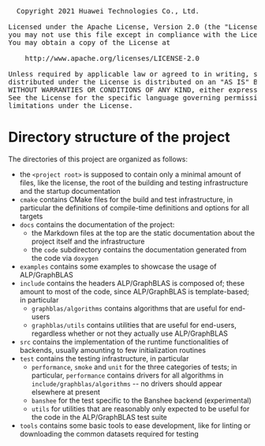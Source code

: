 
<pre>
  Copyright 2021 Huawei Technologies Co., Ltd.

Licensed under the Apache License, Version 2.0 (the "License");
you may not use this file except in compliance with the License.
You may obtain a copy of the License at

    http://www.apache.org/licenses/LICENSE-2.0

Unless required by applicable law or agreed to in writing, software
distributed under the License is distributed on an "AS IS" BASIS,
WITHOUT WARRANTIES OR CONDITIONS OF ANY KIND, either express or implied.
See the License for the specific language governing permissions and
limitations under the License.
</pre>

# Directory structure of the project

The directories of this project are organized as follows:

* the `<project root>` is supposed to contain only a minimal amount of files,
like the license, the root of the building and testing infrastructure and the
startup documentation
* `cmake` contains CMake files for the build and test infrastructure, in
particular the definitions of compile-time definitions and options for all
targets
* `docs` contains the documentation of the project:
  * the Markdown files at the top are the static documentation about the project
itself and the infrastructure
  * the `code` subdirectory contains the documentation generated from the code
via `doxygen`
* `examples` contains some examples to showcase the usage of ALP/GraphBLAS
* `include` contains the headers ALP/GraphBLAS is composed of; these amount to
most of the code, since ALP/GraphBLAS is template-based; in particular
  * `graphblas/algorithms` contains algorithms that are useful for end-users
  * `graphblas/utils` contains utilities that are useful for end-users,
regardless whether or not they actually use ALP/GraphBLAS
* `src` contains the implementation of the runtime functionalities of backends,
usually amounting to few initialization routines
* `test` contains the testing infrastructure, in particular
  * `performance`, `smoke` and `unit` for the three categories of tests; in
particular, `performance` contains drivers for all algorithms in
`include/graphblas/algorithms` -- no drivers should appear elsewhere at present
  * `banshee` for the test specific to the Banshee backend (experimental)
  * `utils` for utilities that are reasonably only expected to be useful for the
code in the ALP/GraphBLAS test suite
* `tools` contains some basic tools to ease development, like for linting or
downloading the common datasets required for testing